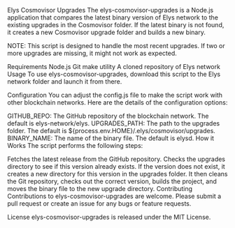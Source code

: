 Elys Cosmovisor Upgrades
The elys-cosmovisor-upgrades is a Node.js application that compares the latest binary version of Elys network to the existing upgrades in the Cosmovisor folder. If the latest binary is not found, it creates a new Cosmovisor upgrade folder and builds a new binary.

NOTE: This script is designed to handle the most recent upgrades. If two or more upgrades are missing, it might not work as expected.

Requirements
Node.js
Git
make utility
A cloned repository of Elys network
Usage
To use elys-cosmovisor-upgrades, download this script to the Elys network folder and launch it from there.

Configuration
You can adjust the config.js file to make the script work with other blockchain networks. Here are the details of the configuration options:

GITHUB_REPO: The GitHub repository of the blockchain network. The default is elys-network/elys.
UPGRADES_PATH: The path to the upgrades folder. The default is ${process.env.HOME}/.elys/cosmovisor/upgrades.
BINARY_NAME: The name of the binary file. The default is elysd.
How it Works
The script performs the following steps:

Fetches the latest release from the GitHub repository.
Checks the upgrades directory to see if this version already exists.
If the version does not exist, it creates a new directory for this version in the upgrades folder.
It then cleans the Git repository, checks out the correct version, builds the project, and moves the binary file to the new upgrade directory.
Contributing
Contributions to elys-cosmovisor-upgrades are welcome. Please submit a pull request or create an issue for any bugs or feature requests.

License
elys-cosmovisor-upgrades is released under the MIT License.
